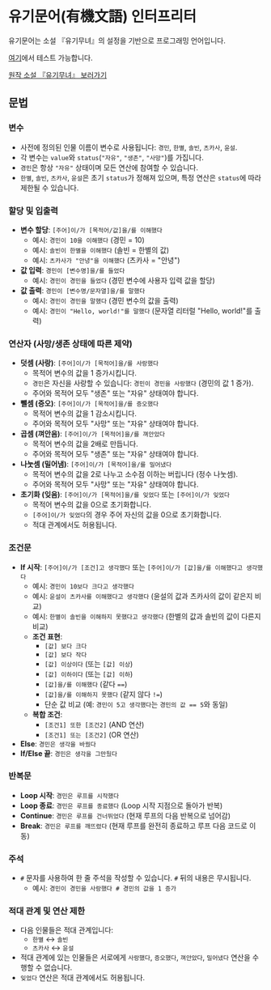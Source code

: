 # 유기문어(有機文語) 인터프리터

유기문어는 소설 『유기무녀』의 설정을 기반으로 프로그래밍 언어입니다.

[여기](https://shachixu.github.io/yugimunu/)에서 테스트 가능합니다.

[원작 소설 『유기무녀』 보러가기](https://novelpia.com/novel/21232)

## 문법

### 변수
* 사전에 정의된 인물 이름이 변수로 사용됩니다: `경민`, `한별`, `솔빈`, `츠카사`, `윤설`.
* 각 변수는 `value`와 `status`(`"자유"`, `"생존"`, `"사망"`)를 가집니다.
* `경민`은 항상 `"자유"` 상태이며 모든 연산에 참여할 수 있습니다.
* `한별`, `솔빈`, `츠카사`, `윤설`은 초기 `status`가 정해져 있으며, 특정 연산은 `status`에 따라 제한될 수 있습니다.

### 할당 및 입출력

* **변수 할당**: `[주어]이/가 [목적어/값]을/를 이해했다`
    * 예시: `경민이 10을 이해했다` (경민 = 10)
    * 예시: `솔빈이 한별을 이해했다` (솔빈 = 한별의 값)
    * 예시: `츠카사가 "안녕"을 이해했다` (츠카사 = "안녕")
* **값 입력**: `경민이 [변수명]을/를 들었다`
    * 예시: `경민이 경민을 들었다` (경민 변수에 사용자 입력 값을 할당)
* **값 출력**: `경민이 [변수명/문자열]을/를 말했다`
    * 예시: `경민이 경민을 말했다` (경민 변수의 값을 출력)
    * 예시: `경민이 "Hello, world!"를 말했다` (문자열 리터럴 "Hello, world!"를 출력)

### 연산자 (사망/생존 상태에 따른 제약)

* **덧셈 (사랑)**: `[주어]이/가 [목적어]을/를 사랑했다`
    * 목적어 변수의 값을 1 증가시킵니다.
    * `경민`은 자신을 사랑할 수 있습니다: `경민이 경민을 사랑했다` (경민의 값 1 증가).
    * 주어와 목적어 모두 "생존" 또는 "자유" 상태여야 합니다.
* **뺄셈 (증오)**: `[주어]이/가 [목적어]을/를 증오했다`
    * 목적어 변수의 값을 1 감소시킵니다.
    * 주어와 목적어 모두 "사망" 또는 "자유" 상태여야 합니다.
* **곱셈 (껴안음)**: `[주어]이/가 [목적어]을/를 껴안았다`
    * 목적어 변수의 값을 2배로 만듭니다.
    * 주어와 목적어 모두 "생존" 또는 "자유" 상태여야 합니다.
* **나눗셈 (밀어냄)**: `[주어]이/가 [목적어]을/를 밀어냈다`
    * 목적어 변수의 값을 2로 나누고 소수점 이하는 버립니다 (정수 나눗셈).
    * 주어와 목적어 모두 "사망" 또는 "자유" 상태여야 합니다.
* **초기화 (잊음)**: `[주어]이/가 [목적어]을/를 잊었다` 또는 `[주어]이/가 잊었다`
    * 목적어 변수의 값을 0으로 초기화합니다.
    * `[주어]이/가 잊었다`의 경우 주어 자신의 값을 0으로 초기화합니다.
    * 적대 관계에서도 허용됩니다.

### 조건문

* **If 시작**: `[주어]이/가 [조건]고 생각했다` 또는 `[주어]이/가 [값]을/를 이해했다고 생각했다`
    * 예시: `경민이 10보다 크다고 생각했다`
    * 예시: `윤설이 츠카사를 이해했다고 생각했다` (윤설의 값과 츠카사의 값이 같은지 비교)
    * 예시: `한별이 솔빈을 이해하지 못했다고 생각했다` (한별의 값과 솔빈의 값이 다른지 비교)
    * **조건 표현**:
        * `[값] 보다 크다`
        * `[값] 보다 작다`
        * `[값] 이상이다` (또는 `[값] 이상`)
        * `[값] 이하이다` (또는 `[값] 이하`)
        * `[값]을/를 이해했다` (같다 `==`)
        * `[값]을/를 이해하지 못했다` (같지 않다 `!=`)
        * 단순 값 비교 (예: `경민이 5고 생각했다`는 `경민의 값 == 5`와 동일)
    * **복합 조건**:
        * `[조건1] 또한 [조건2]` (AND 연산)
        * `[조건1] 또는 [조건2]` (OR 연산)
* **Else**: `경민은 생각을 바꿨다`
* **If/Else 끝**: `경민은 생각을 그만뒀다`

### 반복문

* **Loop 시작**: `경민은 루프를 시작했다`
* **Loop 종료**: `경민은 루프를 종료했다` (Loop 시작 지점으로 돌아가 반복)
* **Continue**: `경민은 루프를 건너뛰었다` (현재 루프의 다음 반복으로 넘어감)
* **Break**: `경민은 루프를 깨뜨렸다` (현재 루프를 완전히 종료하고 루프 다음 코드로 이동)

### 주석

* `#` 문자를 사용하여 한 줄 주석을 작성할 수 있습니다. `#` 뒤의 내용은 무시됩니다.
    * 예시: `경민이 경민을 사랑했다 # 경민의 값을 1 증가`

### 적대 관계 및 연산 제한

* 다음 인물들은 적대 관계입니다:
    * `한별` ↔ `솔빈`
    * `츠카사` ↔ `윤설`
* 적대 관계에 있는 인물들은 서로에게 `사랑했다`, `증오했다`, `껴안았다`, `밀어냈다` 연산을 수행할 수 없습니다.
* `잊었다` 연산은 적대 관계에서도 허용됩니다.



